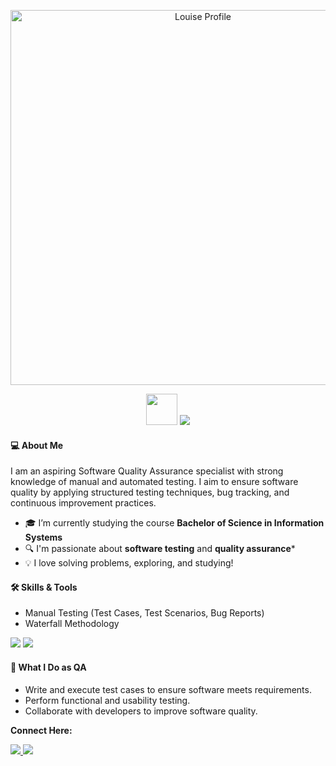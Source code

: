 

<p align="center"> <img src="https://github.com/louiseanne2/louiseanne2/blob/main/porpol.png?raw=true" alt="Louise Profile" width="600" /> </p> 

<p align="center">
  <img src="https://media.giphy.com/media/mGcNjsfWAjY5AEZNw6/giphy.gif" width="50" /> 
  <img src="https://readme-typing-svg.herokuapp.com?font=Fira+Code&size=18&pause=1000&color=E70FF7&width=435&lines=Delivering+excellence+through+quality.;Prevent+defects%2C+ensure+perfection.;Because+flawless+matters." />
</p>


<h4 align="left">💻 About Me</h4> 
<p>I am an aspiring Software Quality Assurance specialist with strong knowledge of manual and automated testing. I aim to ensure software quality by applying structured testing techniques, bug tracking, and continuous improvement practices.</p> 

- 🎓 I’m currently studying the course **Bachelor of Science in Information Systems** 
- 🔍 I'm passionate about **software testing** and **quality assurance*** 
- 💡 I love solving problems, exploring, and studying!

<h4 align="left">🛠 Skills & Tools</h4>
<ul>
  <li>Manual Testing (Test Cases, Test Scenarios, Bug Reports)</li>
  <li>Waterfall Methodology</li>
</ul>
<p align="left">
<img src="https://img.shields.io/badge/Manual%20Testing-007ACC?style=for-the-badge&logo=testing-library&logoColor=white"/>
<img src="https://img.shields.io/badge/Waterfall%20Model-4CAF50?style=for-the-badge&logo=water&logoColor=white"/>

<h4 align="left">📌 What I Do as QA</h4>
<ul>
  <li>Write and execute test cases to ensure software meets requirements.</li>
  <li>Perform functional and usability testing.</li>
  <li>Collaborate with developers to improve software quality.</li>
</ul>

  
<p align="left"> 
<p><strong> Connect Here: </strong></p> <a href="https://www.facebook.com/profile.php?id=61553677047863" target="_blank"> 
  <img src="https://img.shields.io/badge/Facebook-B36AE2?style=for-the-badge&logo=facebook&logoColor=white"/> </a> 
  <a href="mailto:louiseannesuriobechayda@gmail.com" target="_blank"> <img src="https://img.shields.io/badge/Email-D14836?style=for-the-badge&logo=gmail&logoColor=white"/> </a> 
  </p> </p> <p align="left"> </p>
